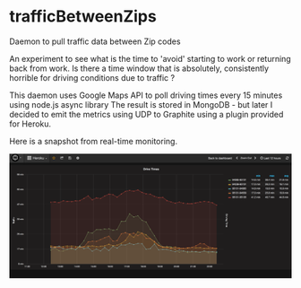 # trafficBetweenZips
Daemon to pull traffic data between Zip codes

An experiment to see what is the time to 'avoid' starting to work or returning back from work.
Is there a time window that is absolutely, consistently horrible for driving conditions due to traffic ?

This daemon uses Google Maps API to poll driving times every 15 minutes using node.js async library
The result is stored in MongoDB - but later I decided to emit the metrics using UDP to Graphite using a plugin provided for Heroku. 

Here is a snapshot from real-time monitoring.

![Graphite Screenshot](images/traffic_graphite.png?raw=true "Traffic Conditions")


